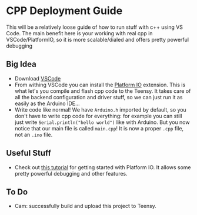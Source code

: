 # CPP Deployment Guide

This will be a relatively loose guide of how to run stuff with c++ using VS Code. The main benefit here is your working with real cpp in VSCode/PlatformIO, so it is more scalable/dialed and offers pretty powerful debugging

## Big Idea

- Download [VSCode](https://code.visualstudio.com/)
- From withing VSCode you can install the [Platform IO](https://platformio.org/) extension. This is what let's you compile and flash cpp code to the Teensy. It takes care of all the backend configuration and driver stuff, so we can just run it as easily as the Arduino IDE...
- Write code like normal! We have `Arduino.h` imported by default, so you don't have to write cpp code for everything: for example you can still just write `Serial.println("hello world")` like with Arduino. But you now notice that our main file is called `main.cpp`! It is now a proper `.cpp` file, not an `.ino` file.

## Useful Stuff

- Check out [this tutorial](https://docs.platformio.org/en/latest/integration/ide/pioide.html) for getting started with Platform IO. It allows some pretty powerful debugging and other features.

## To Do

- Cam: successfully build and upload this project to Teensy.